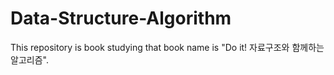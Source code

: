 # Data-Structure-Algorithm
This repository is book studying that book name is "Do it! 자료구조와 함께하는 알고리즘".

